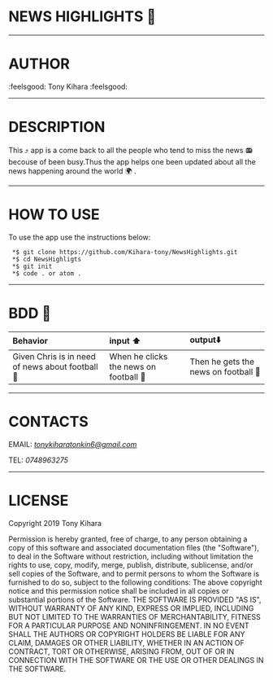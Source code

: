 # NEWS HIGHLIGHTS :newspaper:
----------------------------
# AUTHOR

 :feelsgood: Tony Kihara :feelsgood:

 -------------------------

# DESCRIPTION

 This :arrow_heading_up:  app is a come back to all the people who tend to miss the news :radio:  becouse of been busy.Thus the app helps one been updated about all the news happening around the world :earth_africa: .

 -------------------------

# HOW TO USE
 
 To use the app use the instructions below:
 ~~~
  *$ git clone https://github.com/Kihara-tony/NewsHighlights.git
  *$ cd NewsHighligts
  *$ git init 
  *$ code . or atom .
 ~~~

 ----------------------
# BDD :ghost:

|Behavior|input :arrow_up:|output:arrow_down:|
|:-------|:----|:-----|
|Given Chris is in need of news about football :football: |When he clicks the news on football :football:|Then he gets the news on football :football:|

---------------------------
# CONTACTS

 EMAIL: *tonykiharatonkin6@gmail.com*

 TEL: *0748963275*

------------------------
# LICENSE

 Copyright 2019 Tony Kihara

 Permission is hereby granted, free of charge, to any person obtaining a copy of this software and associated documentation files (the "Software"), to deal in the Software without restriction, including without limitation the rights to use, copy, modify, merge, publish, distribute, sublicense, and/or sell copies of the Software, and to permit persons to whom the Software is furnished to do so, subject to the following conditions:
 The above copyright notice and this permission notice shall be included in all copies or substantial portions of the Software.
 THE SOFTWARE IS PROVIDED "AS IS", WITHOUT WARRANTY OF ANY KIND, EXPRESS OR IMPLIED, INCLUDING BUT NOT LIMITED TO THE WARRANTIES OF MERCHANTABILITY, FITNESS FOR A PARTICULAR PURPOSE AND NONINFRINGEMENT. IN NO EVENT SHALL THE AUTHORS OR COPYRIGHT HOLDERS BE LIABLE FOR ANY CLAIM, DAMAGES OR OTHER LIABILITY, WHETHER IN AN ACTION OF CONTRACT, TORT OR OTHERWISE, ARISING FROM, OUT OF OR IN CONNECTION WITH THE SOFTWARE OR THE USE OR OTHER DEALINGS IN THE SOFTWARE.
